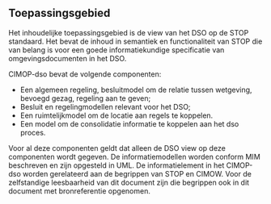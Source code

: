 Toepassingsgebied
-----------------

Het inhoudelijke toepassingsgebied is de view van het DSO op de STOP standaard. Het bevat de inhoud in semantiek en functionaliteit van STOP die van belang is voor een goede informatiekundige specificatie van omgevingsdocumenten in het DSO.

CIMOP-dso bevat de volgende componenten:
- Een algemeen regeling, besluitmodel om de relatie tussen wetgeving, bevoegd gezag, regeling aan te geven;
- Besluit en regelingmodellen relevant voor het DSO;
- Een ruimtelijkmodel om de locatie aan regels te koppelen.
- Een model om de consolidatie informatie te koppelen aan het dso proces.

Voor al deze componenten geldt dat alleen de DSO view op deze componenten wordt gegeven.
De informatiemodellen worden conform MIM beschreven en zijn opgesteld in UML. De informatielement in het CIMOP-dso worden gerelateerd aan de begrippen van STOP en CIMOW. Voor de zelfstandige leesbaarheid van dit document zijn die begrippen ook in dit document met bronreferentie opgenomen.